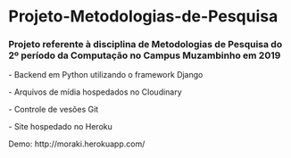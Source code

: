 # Projeto-Metodologias-de-Pesquisa
<h3>Projeto referente à disciplina de Metodologias de Pesquisa do 2º período da Computação no Campus Muzambinho em 2019</h3>
<p> - Backend em Python utilizando o framework Django</p>
<p> - Arquivos de mídia hospedados no Cloudinary</p>
<p> - Controle de vesões Git</p>
<p> - Site hospedado no Heroku</p>
<p>Demo: http://moraki.herokuapp.com/</p>
